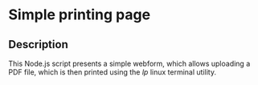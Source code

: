 # Simple printing page
## Description
This Node.js script presents a simple webform, which allows uploading a PDF file, which is then printed using the *lp* linux terminal utility.
